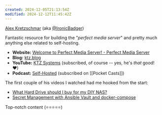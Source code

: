 ```yaml
---
created: 2024-12-05T21:13:54Z
modified: 2024-12-12T11:45:42Z
---
```


[Alex Kretzschmar](https://www.linkedin.com/in/alex-kretzschmar/) (aka [@IronicBadger](https://twitter.com/ironicbadger))

Fantastic resource for building the "*perfect media server*" and pretty much anything else related to self-hosting.

- **Website:** [Welcome to Perfect Media Server! - Perfect Media Server](https://perfectmediaserver.com/)
- **Blog:** [ktz.blog](https://blog.ktz.me/)
- **YouTube:** [KTZ Systems](https://www.youtube.com/@ktzsystems) (subscribed, of course -- yes, he's *that* good! ❤)
- **Podcast:** [Self-Hosted](https://selfhosted.show/) (subscribed on [[Pocket Casts]])

The first couple of his videos I watched had me hooked from the start:

- [What Hard Drive should I buy for my DIY NAS?](https://www.youtube.com/watch?v=09PTfJWF7T8)
- [Secret Management with Ansible Vault and docker-compose](https://www.youtube.com/watch?v=CUh8FDLbj8M)

Top-notch content (⭐⭐⭐⭐⭐)
